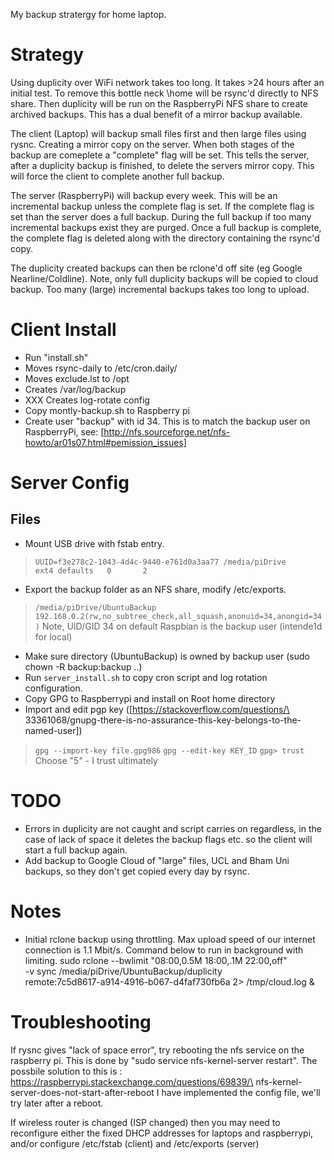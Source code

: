 My backup stratergy for home laptop.

# Strategy

Using duplicity over WiFi network takes too long. It takes >24 hours after an 
initial test. To remove this bottle neck \home will be rsync'd directly to NFS 
share. Then duplicity will be run on the RaspberryPi NFS share to create 
archived backups. This has a dual benefit of a mirror backup available.

The client (Laptop) will backup small files first and then large files using
rysnc. Creating a mirror copy on the server. When both stages of the backup 
are comeplete a "complete" flag will be set. This tells the server, after 
a duplicity backup is finished, to delete the servers mirror copy. This will 
force the client to complete another full backup.

The server (RaspberryPi) will backup every week. This will be an incremental 
backup unless the complete flag is set. If the complete flag is set than the
server does a full backup. During the full backup if too many incremental
backups exist they are purged. Once a full backup is complete, the complete
flag is deleted along with the directory containing the rsync'd copy. 

The duplicity created backups can then be rclone'd off site (eg Google 
Nearline/Coldline). Note, only full duplicity backups will be copied to cloud
backup. Too many (large) incremental backups takes too long to upload.


# Client Install

* Run "install.sh"
 *  Moves rsync-daily to /etc/cron.daily/
 *  Moves exclude.lst to /opt
 *  Creates /var/log/backup
 *  XXX Creates log-rotate config
* Copy montly-backup.sh to Raspberry pi
* Create user "backup" with id 34. This is to match the backup user on
RaspberryPi, see:
[http://nfs.sourceforge.net/nfs-howto/ar01s07.html#pemission_issues]


# Server Config
## Files

* Mount USB drive with fstab entry.
> `UUID=f3e278c2-1043-4d4c-9440-e761d0a3aa77 /media/piDrive        ext4 defaults   0       2`
* Export the backup folder as an NFS share, modify /etc/exports.
> `/media/piDrive/UbuntuBackup     192.168.0.2(rw,no_subtree_check,all_squash,anonuid=34,anongid=34)`
Note, UID/GID 34 on default Raspbian is the backup user (intende1d for local)
* Make sure directory (UbuntuBackup) is owned by backup user (sudo chown -R backup:backup ..)
* Run `server_install.sh` to copy cron script and log rotation configuration. 
* Copy GPG to Raspberrypi and install on Root home directory
 * Import and edit pgp key ([https://stackoverflow.com/questions/\
33361068/gnupg-there-is-no-assurance-this-key-belongs-to-the-named-user])
> `gpg --import-key file.gpg986`
> `gpg --edit-key KEY_ID`
>  `gpg> trust` Choose "5" - I trust ultimately

# TODO

* Errors in duplicity are not caught and script carries on regardless, 
in the case of lack of space it deletes the backup flags etc. so the client
will start a full backup again.
* Add backup to Google Cloud of "large" files, UCL and Bham Uni backups, so
they don't get copied every day by rsync.

# Notes

* Initial rclone backup using throttling. Max upload speed of our internet
connection is 1.1 Mbit/s. Command below to run in background with limiting.
sudo rclone --bwlimit "08:00,0.5M 18:00,.1M 22:00,off" \
    -v sync /media/piDrive/UbuntuBackup/duplicity \
    remote:7c5d8617-a914-4916-b067-d4faf730fb6a 2> /tmp/cloud.log & 

# Troubleshooting

If rysnc gives "lack of space error", try rebooting the nfs service on the
raspberry pi. This is done by "sudo service nfs-kernel-server restart". The 
possbile solution to this is :
https://raspberrypi.stackexchange.com/questions/69839/\
    nfs-kernel-server-does-not-start-after-reboot
I have implemented the config file, we'll try later after a reboot.

If wireless router is changed (ISP changed) then you may need to reconfigure
either the fixed DHCP addresses for laptops and raspberrypi, and/or configure
/etc/fstab (client) and /etc/exports (server)
